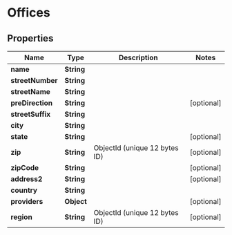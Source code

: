

# Offices


## Properties

| Name | Type | Description | Notes |
|------------ | ------------- | ------------- | -------------|
|**name** | **String** |  |  |
|**streetNumber** | **String** |  |  |
|**streetName** | **String** |  |  |
|**preDirection** | **String** |  |  [optional] |
|**streetSuffix** | **String** |  |  |
|**city** | **String** |  |  |
|**state** | **String** |  |  [optional] |
|**zip** | **String** | ObjectId (unique 12 bytes ID) |  [optional] |
|**zipCode** | **String** |  |  [optional] |
|**address2** | **String** |  |  [optional] |
|**country** | **String** |  |  |
|**providers** | **Object** |  |  [optional] |
|**region** | **String** | ObjectId (unique 12 bytes ID) |  [optional] |



